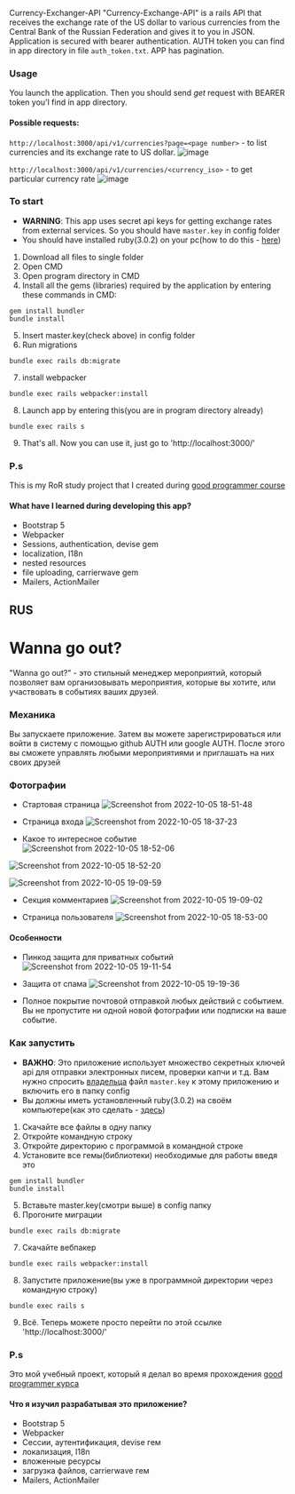 Currency-Exchanger-API
"Currency-Exchange-API" is a rails API that receives the exchange rate of the US dollar to various currencies from the Central Bank of the Russian Federation and gives it to you in JSON. Application is secured with bearer authentication. AUTH token you can find in app directory in file `auth_token.txt`. APP has pagination.

### Usage
You launch the application. Then you should send *get* request with BEARER token you'l find in app directory. 
#### Possible requests:
`http://localhost:3000/api/v1/currencies?page=<page number>` - to list currencies and its exchange rate to US dollar.
![image](https://user-images.githubusercontent.com/83035520/194611539-da7b28c9-01f9-42ab-8877-eaa03e77702c.png)

`http://localhost:3000/api/v1/currencies/<currency_iso>` - to get particular currency rate
![image](https://user-images.githubusercontent.com/83035520/194611649-ab4e0287-31f9-4f53-969c-38dcd1fd4f64.png)


### To start

- **WARNING**: This app uses secret api keys for getting exchange rates from external services. So you should have `master.key` in config folder
- You should have installed ruby(3.0.2) on your pc(how to do this - [here](https://www.ruby-lang.org/en/documentation/installation/))

1. Download all files to single folder
2. Open CMD
3. Open program directory in CMD
4. Install all the gems (libraries) required by the application by entering these commands in CMD:
```
gem install bundler
bundle install
```
5. Insert master.key(check above) in config folder
6. Run migrations
```
bundle exec rails db:migrate
```
7. install webpacker
```
bundle exec rails webpacker:install
```
8. Launch app by entering this(you are in program directory already)
```
bundle exec rails s
```
9. That's all. Now you can use it, just go to 'http://localhost:3000/'

### P.s
This is my RoR study project that I created during  [good programmer course](https://goodprogrammer-ru.translate.goog/rails?_x_tr_sl=auto&_x_tr_tl=en&_x_tr_hl=en&_x_tr_pto=wapp)

#### What have I learned during developing this app?
- Bootstrap 5
- Webpacker
- Sessions, authentication, devise gem
- localization, I18n
- nested resources
- file uploading, carrierwave gem
- Mailers, ActionMailer

## RUS

# Wanna go out?
"Wanna go out?" - это стильный менеджер мероприятий, который позволяет вам организовывать мероприятия, которые вы хотите, или участвовать в событиях ваших друзей.

### Механика
Вы запускаете приложение. Затем вы можете зарегистрироваться или войти в систему с помощью github AUTH или google AUTH. После этого вы сможете управлять любыми мероприятиями и приглашать на них своих друзей

### Фотографии
- Стартовая страница
![Screenshot from 2022-10-05 18-51-48](https://user-images.githubusercontent.com/83035520/194110033-6d2184bd-c4f8-4a98-b59e-34964a06283f.png)

- Страница входа
![Screenshot from 2022-10-05 18-37-23](https://user-images.githubusercontent.com/83035520/194110175-e39d2276-ed7b-4a73-9931-f641c85dcfa9.png)


- Какое то интересное событие
![Screenshot from 2022-10-05 18-52-06](https://user-images.githubusercontent.com/83035520/194110227-829627c4-c7d2-4863-b496-f239dc55b6e4.png)

![Screenshot from 2022-10-05 18-52-20](https://user-images.githubusercontent.com/83035520/194110320-c53dec44-50ed-41e7-ac3b-b95e568d65af.png)

![Screenshot from 2022-10-05 19-09-59](https://user-images.githubusercontent.com/83035520/194110435-a6df2bb8-99f6-45a0-8f5d-cdca19a875e9.png)

- Секция комментариев
![Screenshot from 2022-10-05 19-09-02](https://user-images.githubusercontent.com/83035520/194110403-a8e6a528-eb79-4985-92c5-dbb268764f3e.png)

- Страница пользователя
![Screenshot from 2022-10-05 18-53-00](https://user-images.githubusercontent.com/83035520/194110484-daabe00b-7b62-4e6a-873d-3a73bc2aeeba.png)

#### Особенности

- Пинкод защита для приватных событий
![Screenshot from 2022-10-05 19-11-54](https://user-images.githubusercontent.com/83035520/194110746-739e580a-e6c3-4f54-839c-1891627bab07.png)

- Защита от спама
![Screenshot from 2022-10-05 19-19-36](https://user-images.githubusercontent.com/83035520/194111234-aa2f39cf-038f-4d6b-876b-d965505aece1.png)

- Полное покрытие почтовой отправкой любых действий с событием. Вы не пропустите ни одной новой фотографии или подписки на ваше событие.

### Как запустить

- **ВАЖНО**: Это приложение использует множество секретных ключей api для отправки электронных писем, проверки капчи и т.д. Вам нужно спросить [владельца](https://t.me/Gryshchenko1 ) файл `master.key` к этому приложению и включить его в папку config
- Вы должны иметь установленный ruby(3.0.2) на своём компьютере(как это сделать - [здесь](https://www.ruby-lang.org/en/documentation/installation/))

1. Скачайте все файлы в одну папку
2. Откройте командную строку
3. Откройте директорию с программой в командной строке
4. Установите все гемы(библиотеки) необходимые для работы введя это
```
gem install bundler
bundle install
```
5. Вставьте master.key(смотри выше) в config папку
6. Прогоните миграции
```
bundle exec rails db:migrate
```
7. Скачайте вебпакер
```
bundle exec rails webpacker:install
```
8. Запустите приложение(вы уже в программной директории через командную строку)
```
bundle exec rails s
```
9. Всё. Теперь можете просто перейти по этой ссылке 'http://localhost:3000/'

### P.s
Это мой учебный проект, который я делал во время прохождения [good programmer курса](https://goodprogrammer.ru/rails)

#### Что я изучил разрабатывая это приложение?
- Bootstrap 5
- Webpacker
- Сессии, аутентификация, devise гем
- локализация, I18n
- вложенные ресурсы
- загрузка файлов, carrierwave гем
- Mailers, ActionMailer
